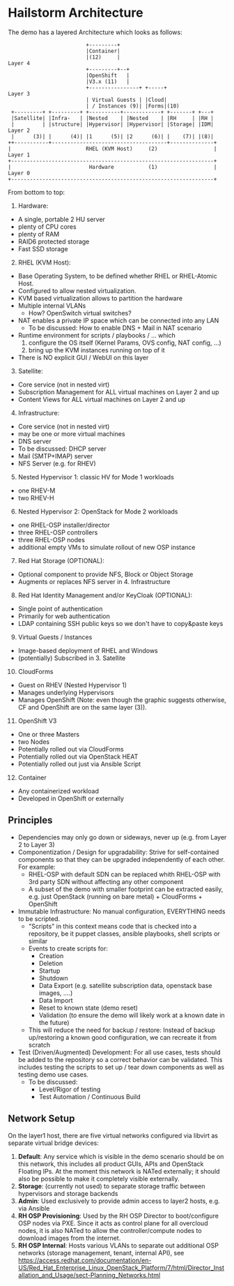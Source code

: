 # Hailstorm Architecture

The demo has a layered Architecture which looks as follows:

                             +---------+
                             |Container|
                             |(12)     |                                  Layer 4
                             +---------+--+
                             |OpenShift   |
                             |V3.x (11)   |
                             +----------------+ +-----+                   Layer 3
                             | Virtual Guests | |Cloud|                  
                             | / Instances (9)| |Forms|(10)
     +---------+ +---------+ +----------+------------+ +-------+ +---+
     |Satellite| |Infra-   | |Nested    | |Nested    | |RH     | |RH |
     |         | |structure| |Hypervisor| |Hypervisor| |Storage| |IDM|    Layer 2
     |      (3)| |      (4)| |1      (5)| |2      (6)| |    (7)| |(8)|
    ++-----------+-------------------------------------+--------------+
    |                        RHEL (KVM Host)     (2)                  |   Layer 1
    +-----------------------------------------------------------------+
    |                         Hardware           (1)                  |   Layer 0
    +-----------------------------------------------------------------+


From bottom to top:

1. Hardware:
  - A single, portable 2 HU server
  - plenty of CPU cores
  - plenty of RAM
  - RAID6 protected storage
  - Fast SSD storage
2. RHEL (KVM Host):
  - Base Operating System, to be defined whether RHEL or RHEL-Atomic Host.
  - Configured to allow nested virtualization.
  - KVM based virtualization allows to partition the hardware
  - Multiple internal VLANs
    - How? OpenSwitch virtual switches?
  - NAT enables a private IP space which can be connected into any LAN
    - To be discussed: How to enable DNS + Mail in NAT scenario
  - Runtime environment for scripts / playbooks / ... which
    1. configure the OS itself (Kernel Params, OVS config, NAT config, ...)
    2. bring up the KVM instances running on top of it
  - There is NO explicit GUI / WebUI on this layer
3. Satellite:
  - Core service (not in nested virt)
  - Subscription Management for ALL virtual machines on Layer 2 and up
  - Content Views for ALL virtual machines on Layer 2 and up
4. Infrastructure:
  - Core service (not in nested virt)
  - may be one or more virtual machines
  - DNS server
  - To be discussed: DHCP server
  - Mail (SMTP+IMAP) server
  - NFS Server (e.g. for RHEV)
5. Nested Hypervisor 1: classic HV for Mode 1 workloads
  - one RHEV-M
  - two RHEV-H
6. Nested Hypervisor 2: OpenStack for Mode 2 workloads
  - one RHEL-OSP installer/director
  - three RHEL-OSP controllers
  - three RHEL-OSP nodes
  - additional empty VMs to simulate rollout of new OSP instance
7. Red Hat Storage (OPTIONAL):
  - Optional component to provide NFS, Block or Object Storage
  - Augments or replaces NFS server in 4. Infrastructure
8. Red Hat Identity Management and/or KeyCloak (OPTIONAL):
  - Single point of authentication
  - Primarily for web authentication
  - LDAP containing SSH public keys so we don't have to copy&paste keys
9. Virtual Guests / Instances
  - Image-based deployment of RHEL and Windows
  - (potentially) Subscribed in 3. Satellite
10. CloudForms
  - Guest on RHEV (Nested Hypervisor 1)
  - Manages underlying Hypervisors
  - Manages OpenShift (Note: even though the graphic suggests otherwise, CF and OpenShift are on the same layer (3)).
11. OpenShift V3
  - One or three Masters
  - two Nodes
  - Potentially rolled out via CloudForms
  - Potentially rolled out via OpenStack HEAT
  - Potentially rolled out just via Ansible Script
12. Container
  - Any containerized workload
  - Developed in OpenShift or externally

## Principles
- Dependencies may only go down or sideways, never up (e.g. from Layer 2 to Layer 3)
- Componentization / Design for upgradability: Strive for self-contained components so that they can be upgraded independently of each other. For example:
  - RHEL-OSP with default SDN can be replaced whith RHEL-OSP with 3rd party SDN without affecting any other component
  - A subset of the demo with smaller footprint can be extracted easily, e.g. just OpenStack (running on bare metal) + CloudForms + OpenShift
- Immutable Infrastructure: No manual configuration, EVERYTHING needs to be scripted.
  - "Scripts" in this context means code that is checked into a repository,
  be it puppet classes, ansible playbooks, shell scripts or similar
  - Events to create scripts for:
    - Creation
    - Deletion
    - Startup
    - Shutdown
    - Data Export (e.g. satellite subscription data, openstack base images, ....)
    - Data Import
    - Reset to known state (demo reset)
    - Validation (to ensure the demo will likely work at a known date in the future)
  - This will reduce the need for backup / restore: Instead of backup up/restoring a known good configuration, we can recreate it from scratch
- Test (Driven/Augmented) Development: For all use cases, tests should be added
to the repository so a correct behavior can be validated. This includes testing the scripts to set up / tear down components as well as testing demo use cases.
  - To be discussed:
    - Level/Rigor of testing
    - Test Automation / Continuous Build

## Network Setup
On the layer1 host, there are five virtual networks configured via libvirt as separate virtual bridge devices:

1. **Default**: Any service which is visible in the demo scenario should be on this network, this includes all product GUIs, APIs and OpenStack Floating IPs. At the moment this network is NATed externally; it should also be possible to make it completely visible externally.
2. **Storage**: (currently not used) to separate storage traffic between hypervisors and storage backends
3. **Admin**: Used exclusively to provide admin access to layer2 hosts, e.g. via Ansible
4. **RH OSP Provisioning**: Used by the RH OSP Director to boot/configure OSP nodes via PXE. Since it acts as control plane for all overcloud
nodes, it is also NATed to allow the controller/compute nodes to download images from the internet.
5. **RH OSP Internal**: Hosts various VLANs to separate out additional OSP networks (storage management, tenant, internal API), see https://access.redhat.com/documentation/en-US/Red_Hat_Enterprise_Linux_OpenStack_Platform/7/html/Director_Installation_and_Usage/sect-Planning_Networks.html
